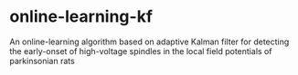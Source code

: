 # online-learning-kf
An online-learning algorithm based on adaptive Kalman filter for detecting the early-onset of high-voltage spindles in the local field potentials of parkinsonian rats
